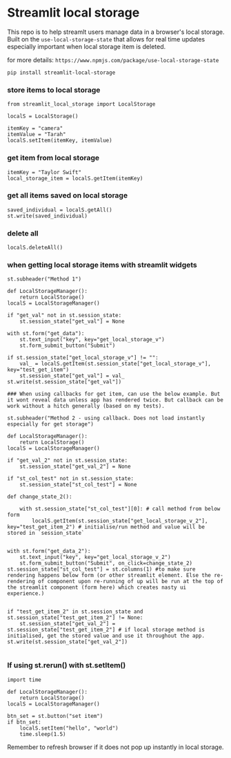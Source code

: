 # Streamlit local storage

This repo is to help streamlt users manage data in a browser's local storage.
Built on the `use-local-storage-state` that allows for real time updates especially important when local storage item is deleted.

for more details:
`https://www.npmjs.com/package/use-local-storage-state`


```
pip install streamlit-local-storage
```


### store items to local storage

```
from streamlit_local_storage import LocalStorage

localS = LocalStorage()

itemKey = "camera"
itemValue = "Tarah"
localS.setItem(itemKey, itemValue)
```

### get item from local storage

```
itemKey = "Taylor Swift"
local_storage_item = localS.getItem(itemKey)

```

### get all items saved on local storage

```
saved_individual = localS.getAll()
st.write(saved_individual)

```

### delete all
```
localS.deleteAll()

```

### when getting local storage items with streamlit widgets
```
st.subheader("Method 1")

def LocalStorageManager():
    return LocalStorage()
localS = LocalStorageManager()

if "get_val" not in st.session_state:
    st.session_state["get_val"] = None

with st.form("get_data"):
    st.text_input("key", key="get_local_storage_v")
    st.form_submit_button("Submit") 

if st.session_state["get_local_storage_v"] != "":
    val_ = localS.getItem(st.session_state["get_local_storage_v"], key="test_get_item")
    st.session_state["get_val"] = val_
st.write(st.session_state["get_val"])

### When using callbacks for get item, can use the below example. But it wont reveal data unless app has rendered twice. But callback can be work without a hitch generally (based on my tests).

st.subheader("Method 2 - using callback. Does not load instantly especially for get storage")

def LocalStorageManager():
    return LocalStorage()
localS = LocalStorageManager()

if "get_val_2" not in st.session_state:
    st.session_state["get_val_2"] = None

if "st_col_test" not in st.session_state:
    st.session_state["st_col_test"] = None 

def change_state_2():

    with st.session_state["st_col_test"][0]: # call method from below form
        localS.getItem(st.session_state["get_local_storage_v_2"], key="test_get_item_2") # initialise/run method and value will be stored in `session_state`
    

with st.form("get_data_2"):
    st.text_input("key", key="get_local_storage_v_2")
    st.form_submit_button("Submit", on_click=change_state_2)
st.session_state["st_col_test"] = st.columns(1) #to make sure rendering happens below form (or other streamlit element. Else the re-rendering of component upon re-running of up will be run at the top of the streamlit component (form here) which creates nasty ui experience.)


if "test_get_item_2" in st.session_state and st.session_state["test_get_item_2"] != None:
    st.session_state["get_val_2"] = st.session_state["test_get_item_2"] # if local storage method is initialised, get the stored value and use it throughout the app.
st.write(st.session_state["get_val_2"])


```

### If using st.rerun() with st.setItem()

```
import time

def LocalStorageManager():
    return LocalStorage()
localS = LocalStorageManager()

btn_set = st.button("set item")
if btn_set:
    localS.setItem("hello", "world")
    time.sleep(1.5)
```


Remember to refresh browser if it does not pop up instantly in local storage. 
